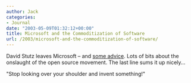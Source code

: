 ```yaml
---
author: Jack
categories:
- Journal
date: "2003-05-09T01:32:12+00:00"
title: Microsoft and the Commoditization of Software
url: /2003/microsoft-and-the-commoditization-of-software/
---
```


David Stutz leaves Microsoft &#8211; and [some advice][1]. Lots of bits about the onslaught of the open source movement. The last line sums it up nicely&#8230;

"Stop looking over your shoulder and invent something!"

 [1]: http://www.synthesist.net/writing/onleavingms.html
